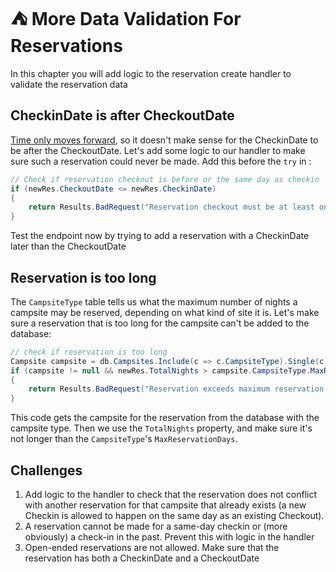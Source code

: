 # :tent: More Data Validation For Reservations
In this chapter you will add logic to the reservation create handler to validate the reservation data

## CheckinDate is after CheckoutDate
[Time only moves forward](https://youtu.be/yKbJ9leUNDE), so it doesn't make sense for the CheckinDate to be after the CheckoutDate. Let's add some logic to our handler to make sure such a reservation could never be made. Add this before the `try` in :
``` csharp 
// Check if reservation checkout is before or the same day as checkin
if (newRes.CheckoutDate <= newRes.CheckinDate)
{
    return Results.BadRequest("Reservation checkout must be at least one day after checkin");
}
```

Test the endpoint now by trying to add a reservation with a CheckinDate later than the CheckoutDate

## Reservation is too long
The `CampsiteType` table tells us what the maximum number of nights a campsite may be reserved, depending on what kind of site it is. Let's make sure a reservation that is too long for the campsite can't be added to the database:
``` csharp
// check if reservation is too long
Campsite campsite = db.Campsites.Include(c => c.CampsiteType).Single(c => c.Id == newRes.CampsiteId);
if (campsite != null && newRes.TotalNights > campsite.CampsiteType.MaxReservationDays)
{
    return Results.BadRequest("Reservation exceeds maximum reservation days for this campsite type");
}
```

This code gets the campsite for the reservation from the database with the campsite type. Then we use the `TotalNights` property, and make sure it's not longer than the `CampsiteType`'s `MaxReservationDays`. 

## Challenges
1. Add logic to the handler to check that the reservation does not conflict with another reservation for that campsite that already exists (a new Checkin is allowed to happen on the same day as an existing Checkout). 
1. A reservation cannot be made for a same-day checkin or (more obviously) a check-in in the past. Prevent this with logic in the handler
1. Open-ended reservations are not allowed. Make sure that the reservation has both a CheckinDate and a CheckoutDate

